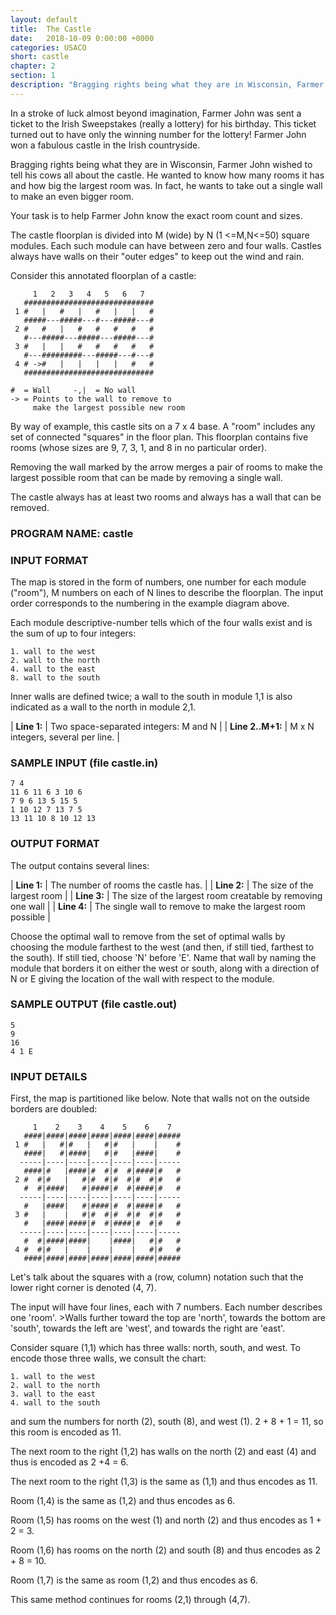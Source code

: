 ```yaml
---
layout: default
title:  The Castle
date:   2018-10-09 0:00:00 +0000
categories: USACO
short: castle
chapter: 2
section: 1
description: "Bragging rights being what they are in Wisconsin, Farmer John wished to tell his cows all about the castle. He wanted to know how many rooms it has and how big the largest room was. In fact, he wants to take out a single wall to make an even bigger room. Your task is to help Farmer John know the exact room count and sizes."
---
```


In a stroke of luck almost beyond imagination, Farmer John was sent a ticket to the Irish Sweepstakes (really a lottery) for his birthday. This ticket turned out to have only the winning number for the lottery! Farmer John won a fabulous castle in the Irish countryside.

Bragging rights being what they are in Wisconsin, Farmer John wished to tell his cows all about the castle. He wanted to know how many rooms it has and how big the largest room was. In fact, he wants to take out a single wall to make an even bigger room.

Your task is to help Farmer John know the exact room count and sizes.

The castle floorplan is divided into M (wide) by N (1 <=M,N<=50) square modules. Each such module can have between zero and four walls. Castles always have walls on their "outer edges" to keep out the wind and rain.

Consider this annotated floorplan of a castle:

```none
     1   2   3   4   5   6   7
   #############################
 1 #   |   #   |   #   |   |   #
   #####---#####---#---#####---#   
 2 #   #   |   #   #   #   #   #
   #---#####---#####---#####---#
 3 #   |   |   #   #   #   #   #   
   #---#########---#####---#---#
 4 # ->#   |   |   |   |   #   #   
   ############################# 

#  = Wall     -,|  = No wall
-> = Points to the wall to remove to
     make the largest possible new room
```

By way of example, this castle sits on a 7 x 4 base. A "room" includes any set of connected "squares" in the floor plan. This floorplan contains five rooms (whose sizes are 9, 7, 3, 1, and 8 in no particular order).

Removing the wall marked by the arrow merges a pair of rooms to make the largest possible room that can be made by removing a single wall.

The castle always has at least two rooms and always has a wall that can be removed.

### PROGRAM NAME: castle

### INPUT FORMAT

The map is stored in the form of numbers, one number for each module ("room"), M numbers on each of N lines to describe the floorplan. The input order corresponds to the numbering in the example diagram above.

Each module descriptive-number tells which of the four walls exist and is the sum of up to four integers:

```none
1. wall to the west
2. wall to the north
4. wall to the east
8. wall to the south
```

Inner walls are defined twice; a wall to the south in module 1,1 is also indicated as a wall to the north in module 2,1.

| **Line 1:** | Two space-separated integers: M and N |
| **Line 2..M+1:** | M x N integers, several per line. |

### SAMPLE INPUT (file castle.in)

```none
7 4
11 6 11 6 3 10 6
7 9 6 13 5 15 5
1 10 12 7 13 7 5
13 11 10 8 10 12 13
```

### OUTPUT FORMAT

The output contains several lines:

| **Line 1:** | The number of rooms the castle has. |
| **Line 2:** | The size of the largest room |
| **Line 3:** | The size of the largest room creatable by removing one wall |
| **Line 4:** | The single wall to remove to make the largest room possible |


Choose the optimal wall to remove from the set of optimal walls by choosing the module farthest to the west (and then, if still tied, farthest to the south). If still tied, choose 'N' before 'E'. Name that wall by naming the module that borders it on either the west or south, along with a direction of N or E giving the location of the wall with respect to the module.

### SAMPLE OUTPUT (file castle.out)

```none
5
9
16
4 1 E
```

### INPUT DETAILS

First, the map is partitioned like below. Note that walls not on the outside borders are doubled:

```none
     1    2    3    4    5    6    7
   ####|####|####|####|####|####|#####
 1 #   |   #|#   |   #|#   |    |    #
   ####|   #|####|   #|#   |####|    #
  -----|----|----|----|----|----|-----
   ####|#   |####|#  #|#  #|####|#   #
 2 #  #|#   |   #|#  #|#  #|#  #|#   #
   #  #|####|   #|####|#  #|####|#   #
  -----|----|----|----|----|----|-----
   #   |####|   #|####|#  #|####|#   #
 3 #   |    |   #|#  #|#  #|#  #|#   #
   #   |####|####|#  #|####|#  #|#   #
  -----|----|----|----|----|----|-----
   #  #|####|####|    |####|   #|#   #
 4 #  #|#   |    |    |    |   #|#   #
   ####|####|####|####|####|####|#####
```

Let's talk about the squares with a (row, column) notation such that the lower right corner is denoted (4, 7).

The input will have four lines, each with 7 numbers. Each number describes one 'room'. \>Walls further toward the top are 'north', towards the bottom are 'south', towards the left are 'west', and towards the right are 'east'.

Consider square (1,1) which has three walls: north, south, and west. To encode those three walls, we consult the chart:

```none
1. wall to the west
2. wall to the north
3. wall to the east
4. wall to the south
```

and sum the numbers for north (2), south (8), and west (1). 2 + 8 + 1 = 11, so this room is encoded as 11.

The next room to the right (1,2) has walls on the north (2) and east (4) and thus is encoded as 2 +4 = 6.

The next room to the right (1,3) is the same as (1,1) and thus encodes as 11.

Room (1,4) is the same as (1,2) and thus encodes as 6.

Room (1,5) has rooms on the west (1) and north (2) and thus encodes as 1 + 2 = 3.

Room (1,6) has rooms on the north (2) and south (8) and thus encodes as 2 + 8 = 10.

Room (1,7) is the same as room (1,2) and thus encodes as 6.

This same method continues for rooms (2,1) through (4,7).